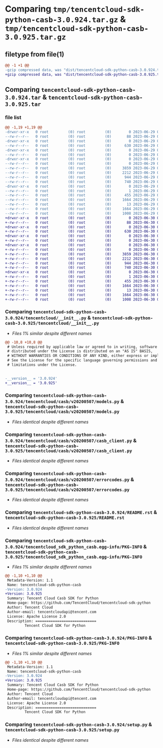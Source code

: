 # Comparing `tmp/tencentcloud-sdk-python-casb-3.0.924.tar.gz` & `tmp/tencentcloud-sdk-python-casb-3.0.925.tar.gz`

## filetype from file(1)

```diff
@@ -1 +1 @@
-gzip compressed data, was "dist/tencentcloud-sdk-python-casb-3.0.924.tar", last modified: Thu Jun 29 00:25:28 2023, max compression
+gzip compressed data, was "dist/tencentcloud-sdk-python-casb-3.0.925.tar", last modified: Fri Jun 30 02:01:55 2023, max compression
```

## Comparing `tencentcloud-sdk-python-casb-3.0.924.tar` & `tencentcloud-sdk-python-casb-3.0.925.tar`

### file list

```diff
@@ -1,19 +1,19 @@
-drwxr-xr-x   0 root         (0) root         (0)        0 2023-06-29 00:25:28.000000 tencentcloud-sdk-python-casb-3.0.924/
--rw-r--r--   0 root         (0) root         (0)       88 2023-06-29 00:25:28.000000 tencentcloud-sdk-python-casb-3.0.924/setup.cfg
-drwxr-xr-x   0 root         (0) root         (0)        0 2023-06-29 00:25:28.000000 tencentcloud-sdk-python-casb-3.0.924/tencentcloud/
--rw-r--r--   0 root         (0) root         (0)      630 2023-06-29 00:25:27.000000 tencentcloud-sdk-python-casb-3.0.924/tencentcloud/__init__.py
-drwxr-xr-x   0 root         (0) root         (0)        0 2023-06-29 00:25:28.000000 tencentcloud-sdk-python-casb-3.0.924/tencentcloud/casb/
--rw-r--r--   0 root         (0) root         (0)        0 2023-06-29 00:25:27.000000 tencentcloud-sdk-python-casb-3.0.924/tencentcloud/casb/__init__.py
-drwxr-xr-x   0 root         (0) root         (0)        0 2023-06-29 00:25:28.000000 tencentcloud-sdk-python-casb-3.0.924/tencentcloud/casb/v20200507/
--rw-r--r--   0 root         (0) root         (0)        0 2023-06-29 00:25:27.000000 tencentcloud-sdk-python-casb-3.0.924/tencentcloud/casb/v20200507/__init__.py
--rw-r--r--   0 root         (0) root         (0)     3859 2023-06-29 00:25:27.000000 tencentcloud-sdk-python-casb-3.0.924/tencentcloud/casb/v20200507/models.py
--rw-r--r--   0 root         (0) root         (0)     2212 2023-06-29 00:25:27.000000 tencentcloud-sdk-python-casb-3.0.924/tencentcloud/casb/v20200507/casb_client.py
--rw-r--r--   0 root         (0) root         (0)      944 2023-06-29 00:25:27.000000 tencentcloud-sdk-python-casb-3.0.924/tencentcloud/casb/v20200507/errorcodes.py
--rw-r--r--   0 root         (0) root         (0)      740 2023-06-29 00:25:27.000000 tencentcloud-sdk-python-casb-3.0.924/README.rst
-drwxr-xr-x   0 root         (0) root         (0)        0 2023-06-29 00:25:28.000000 tencentcloud-sdk-python-casb-3.0.924/tencentcloud_sdk_python_casb.egg-info/
--rw-r--r--   0 root         (0) root         (0)        1 2023-06-29 00:25:28.000000 tencentcloud-sdk-python-casb-3.0.924/tencentcloud_sdk_python_casb.egg-info/dependency_links.txt
--rw-r--r--   0 root         (0) root         (0)      455 2023-06-29 00:25:28.000000 tencentcloud-sdk-python-casb-3.0.924/tencentcloud_sdk_python_casb.egg-info/SOURCES.txt
--rw-r--r--   0 root         (0) root         (0)     1664 2023-06-29 00:25:28.000000 tencentcloud-sdk-python-casb-3.0.924/tencentcloud_sdk_python_casb.egg-info/PKG-INFO
--rw-r--r--   0 root         (0) root         (0)       13 2023-06-29 00:25:28.000000 tencentcloud-sdk-python-casb-3.0.924/tencentcloud_sdk_python_casb.egg-info/top_level.txt
--rw-r--r--   0 root         (0) root         (0)     1664 2023-06-29 00:25:28.000000 tencentcloud-sdk-python-casb-3.0.924/PKG-INFO
--rw-r--r--   0 root         (0) root         (0)     1008 2023-06-29 00:25:27.000000 tencentcloud-sdk-python-casb-3.0.924/setup.py
+drwxr-xr-x   0 root         (0) root         (0)        0 2023-06-30 02:01:55.000000 tencentcloud-sdk-python-casb-3.0.925/
+-rw-r--r--   0 root         (0) root         (0)       88 2023-06-30 02:01:55.000000 tencentcloud-sdk-python-casb-3.0.925/setup.cfg
+drwxr-xr-x   0 root         (0) root         (0)        0 2023-06-30 02:01:55.000000 tencentcloud-sdk-python-casb-3.0.925/tencentcloud/
+-rw-r--r--   0 root         (0) root         (0)      630 2023-06-30 02:01:55.000000 tencentcloud-sdk-python-casb-3.0.925/tencentcloud/__init__.py
+drwxr-xr-x   0 root         (0) root         (0)        0 2023-06-30 02:01:55.000000 tencentcloud-sdk-python-casb-3.0.925/tencentcloud/casb/
+-rw-r--r--   0 root         (0) root         (0)        0 2023-06-30 02:01:55.000000 tencentcloud-sdk-python-casb-3.0.925/tencentcloud/casb/__init__.py
+drwxr-xr-x   0 root         (0) root         (0)        0 2023-06-30 02:01:55.000000 tencentcloud-sdk-python-casb-3.0.925/tencentcloud/casb/v20200507/
+-rw-r--r--   0 root         (0) root         (0)        0 2023-06-30 02:01:55.000000 tencentcloud-sdk-python-casb-3.0.925/tencentcloud/casb/v20200507/__init__.py
+-rw-r--r--   0 root         (0) root         (0)     3859 2023-06-30 02:01:55.000000 tencentcloud-sdk-python-casb-3.0.925/tencentcloud/casb/v20200507/models.py
+-rw-r--r--   0 root         (0) root         (0)     2212 2023-06-30 02:01:55.000000 tencentcloud-sdk-python-casb-3.0.925/tencentcloud/casb/v20200507/casb_client.py
+-rw-r--r--   0 root         (0) root         (0)      944 2023-06-30 02:01:55.000000 tencentcloud-sdk-python-casb-3.0.925/tencentcloud/casb/v20200507/errorcodes.py
+-rw-r--r--   0 root         (0) root         (0)      740 2023-06-30 02:01:55.000000 tencentcloud-sdk-python-casb-3.0.925/README.rst
+drwxr-xr-x   0 root         (0) root         (0)        0 2023-06-30 02:01:55.000000 tencentcloud-sdk-python-casb-3.0.925/tencentcloud_sdk_python_casb.egg-info/
+-rw-r--r--   0 root         (0) root         (0)        1 2023-06-30 02:01:55.000000 tencentcloud-sdk-python-casb-3.0.925/tencentcloud_sdk_python_casb.egg-info/dependency_links.txt
+-rw-r--r--   0 root         (0) root         (0)      455 2023-06-30 02:01:55.000000 tencentcloud-sdk-python-casb-3.0.925/tencentcloud_sdk_python_casb.egg-info/SOURCES.txt
+-rw-r--r--   0 root         (0) root         (0)     1664 2023-06-30 02:01:55.000000 tencentcloud-sdk-python-casb-3.0.925/tencentcloud_sdk_python_casb.egg-info/PKG-INFO
+-rw-r--r--   0 root         (0) root         (0)       13 2023-06-30 02:01:55.000000 tencentcloud-sdk-python-casb-3.0.925/tencentcloud_sdk_python_casb.egg-info/top_level.txt
+-rw-r--r--   0 root         (0) root         (0)     1664 2023-06-30 02:01:55.000000 tencentcloud-sdk-python-casb-3.0.925/PKG-INFO
+-rw-r--r--   0 root         (0) root         (0)     1008 2023-06-30 02:01:55.000000 tencentcloud-sdk-python-casb-3.0.925/setup.py
```

### Comparing `tencentcloud-sdk-python-casb-3.0.924/tencentcloud/__init__.py` & `tencentcloud-sdk-python-casb-3.0.925/tencentcloud/__init__.py`

 * *Files 1% similar despite different names*

```diff
@@ -10,8 +10,8 @@
 # Unless required by applicable law or agreed to in writing, software
 # distributed under the License is distributed on an "AS IS" BASIS,
 # WITHOUT WARRANTIES OR CONDITIONS OF ANY KIND, either express or implied.
 # See the License for the specific language governing permissions and
 # limitations under the License.
 
 
-__version__ = '3.0.924'
+__version__ = '3.0.925'
```

### Comparing `tencentcloud-sdk-python-casb-3.0.924/tencentcloud/casb/v20200507/models.py` & `tencentcloud-sdk-python-casb-3.0.925/tencentcloud/casb/v20200507/models.py`

 * *Files identical despite different names*

### Comparing `tencentcloud-sdk-python-casb-3.0.924/tencentcloud/casb/v20200507/casb_client.py` & `tencentcloud-sdk-python-casb-3.0.925/tencentcloud/casb/v20200507/casb_client.py`

 * *Files identical despite different names*

### Comparing `tencentcloud-sdk-python-casb-3.0.924/tencentcloud/casb/v20200507/errorcodes.py` & `tencentcloud-sdk-python-casb-3.0.925/tencentcloud/casb/v20200507/errorcodes.py`

 * *Files identical despite different names*

### Comparing `tencentcloud-sdk-python-casb-3.0.924/README.rst` & `tencentcloud-sdk-python-casb-3.0.925/README.rst`

 * *Files identical despite different names*

### Comparing `tencentcloud-sdk-python-casb-3.0.924/tencentcloud_sdk_python_casb.egg-info/PKG-INFO` & `tencentcloud-sdk-python-casb-3.0.925/tencentcloud_sdk_python_casb.egg-info/PKG-INFO`

 * *Files 1% similar despite different names*

```diff
@@ -1,10 +1,10 @@
 Metadata-Version: 1.1
 Name: tencentcloud-sdk-python-casb
-Version: 3.0.924
+Version: 3.0.925
 Summary: Tencent Cloud Casb SDK for Python
 Home-page: https://github.com/TencentCloud/tencentcloud-sdk-python
 Author: Tencent Cloud
 Author-email: tencentcloudapi@tencent.com
 License: Apache License 2.0
 Description: ============================
         Tencent Cloud SDK for Python
```

### Comparing `tencentcloud-sdk-python-casb-3.0.924/PKG-INFO` & `tencentcloud-sdk-python-casb-3.0.925/PKG-INFO`

 * *Files 1% similar despite different names*

```diff
@@ -1,10 +1,10 @@
 Metadata-Version: 1.1
 Name: tencentcloud-sdk-python-casb
-Version: 3.0.924
+Version: 3.0.925
 Summary: Tencent Cloud Casb SDK for Python
 Home-page: https://github.com/TencentCloud/tencentcloud-sdk-python
 Author: Tencent Cloud
 Author-email: tencentcloudapi@tencent.com
 License: Apache License 2.0
 Description: ============================
         Tencent Cloud SDK for Python
```

### Comparing `tencentcloud-sdk-python-casb-3.0.924/setup.py` & `tencentcloud-sdk-python-casb-3.0.925/setup.py`

 * *Files identical despite different names*

